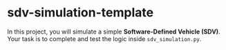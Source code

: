 # sdv-simulation-template
In this project, you will simulate a simple **Software-Defined Vehicle (SDV)**. Your task is to complete and test the logic inside `sdv_simulation.py`. 

